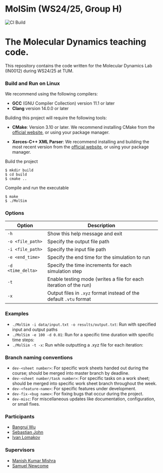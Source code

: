 MolSim (WS24/25, Group H)
===


![CI Build](https://github.com/LivanKov/MolSim/actions/workflows/ci.yml/badge.svg?branch=dev-StatusBadge)

The Molecular Dynamics teaching code.
=======
This repository contains the code written for the Molecular Dynamics Lab (IN0012) during WS24/25 at TUM.

### Build and Run on Linux 

We recommend using the following compilers:

- **GCC** (GNU Compiler Collection) version 11.1 or later
- **Clang** version 14.0.0 or later

Building this project will require the following tools:

- **CMake**: Version 3.10 or later.
  We recommend installing CMake from the [official website](https://cmake.org/download/), or using your package manager.

- **Xerces-C++ XML Parser**:
  We recommend installing and building the most recent version from the [official website](https://xerces.apache.org/xerces-c/), or using your package manager. 
   
Build the project

```
$ mkdir build
$ cd build
$ cmake ..
``` 

Compile and run the executable

```
$ make
$ ./MolSim
``` 

### Options 


| Option            | Description                                                         |
|-------------------|---------------------------------------------------------------------|
| `-h`              | Show this help message and exit                                     |
| `-o <file_path>`  | Specify the output file path                                        |
| `-i <file_path>`  | Specify the input file path                                         |
| `-e <end_time>`   | Specify the end time for the simulation to run                      |
| `-d <time_delta>` | Specify the time increments for each simulation step                |
| `-t`              | Enable testing mode (writes a file for each iteration of the run)   |
| `-x`              | Output files in `.xyz` format instead of the default `.vtu` format  |


### Examples

- `./MolSim -i data/input.txt -o results/output.txt`: Run with specified input and output paths
- `./MolSim -e 100 -d 0.01`: Run for a specific time duration with specific time steps: 
- `./MolSim -t -x`: Run while outputting a .xyz file for each iteration: 


### Branch naming conventions

- `dev-<sheet number>`: For specific work sheets handed out during the course; should be merged into master branch by deadline.
- `dev-<sheet number/task number>`: For specific tasks on a work sheet; should be merged into specific work sheet branch throughout the week.
- `dev-<feature-name>`: For specific features under development.
- `dev-fix-<bug name>`: For fixing bugs that occur during the project.
- `dev-misc`: For miscellaneous updates like documentation, configuration, or small fixes.

### Participants

- [Bangrui Wu](https://github.com/BangruiW)
- [Sebastian John](https://github.com/sebastian-j-john)
- [Ivan Lomakov](https://github.com/LivanKov)

### Supervisors

- [Manish Kumar Mishra](https://github.com/manishmishra6016)
- [Samuel Newcome](https://github.com/SamNewcome)
